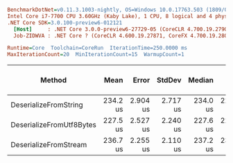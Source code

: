 ``` ini

BenchmarkDotNet=v0.11.3.1003-nightly, OS=Windows 10.0.17763.503 (1809/October2018Update/Redstone5)
Intel Core i7-7700 CPU 3.60GHz (Kaby Lake), 1 CPU, 8 logical and 4 physical cores
.NET Core SDK=3.0.100-preview6-012121
  [Host]     : .NET Core 3.0.0-preview6-27729-05 (CoreCLR 4.700.19.27901, CoreFX 4.700.19.27903), 64bit RyuJIT
  Job-ZIDWVA : .NET Core ? (CoreCLR 4.600.19.27871, CoreFX 4.700.19.28001), 64bit RyuJIT

Runtime=Core  Toolchain=CoreRun  IterationTime=250.0000 ms  
MaxIterationCount=20  MinIterationCount=15  WarmupCount=1  

```
|                   Method |     Mean |    Error |   StdDev |   Median |      Min |      Max | Gen 0/1k Op | Gen 1/1k Op | Gen 2/1k Op | Allocated Memory/Op |
|------------------------- |---------:|---------:|---------:|---------:|---------:|---------:|------------:|------------:|------------:|--------------------:|
|    DeserializeFromString | 234.2 us | 2.904 us | 2.717 us | 234.0 us | 229.8 us | 240.1 us |      8.3643 |      0.9294 |           - |            36.59 KB |
| DeserializeFromUtf8Bytes | 227.5 us | 2.527 us | 2.240 us | 227.6 us | 223.2 us | 230.9 us |      5.3763 |           - |           - |            23.68 KB |
|    DeserializeFromStream | 236.7 us | 2.255 us | 2.110 us | 237.2 us | 232.0 us | 239.6 us |      5.6926 |           - |           - |            24.06 KB |
